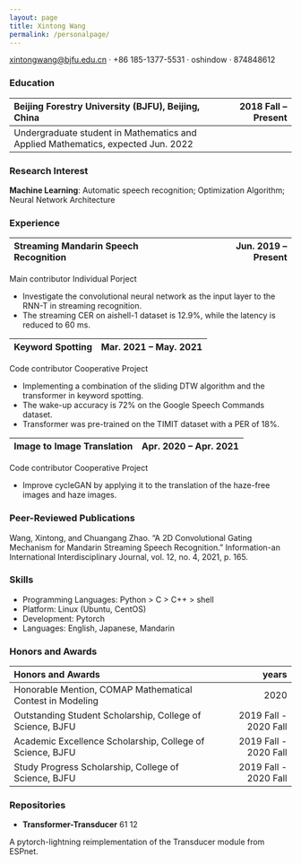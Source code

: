 ```yaml
---
layout: page
title: Xintong Wang
permalink: /personalpage/
---
```


<link rel="stylesheet" href="https://use.fontawesome.com/releases/v5.0.13/css/all.css">


<i class="fas fa-envelope"></i> xintongwang@bjfu.edu.cn ·
<i class="fa fa-phone"></i> +86 185-1377-5531 ·
<i class="fab fa-github"></i> oshindow ·
<i class="fab fa-weixin"></i> 874848612

### Education
Beijing Forestry University (BJFU), Beijing, China |2018 Fall – Present
:----|----:
Undergraduate student in Mathematics and Applied Mathematics, expected Jun. 2022|
### Research Interest
**Machine Learning**: Automatic speech recognition; Optimization Algorithm; Neural Network Architecture
### Experience
**Streaming Mandarin Speech Recognition** | Jun. 2019 – Present
:----|-------:
Main contributor Individual Porject
- Investigate the convolutional neural network as the input layer to the RNN-T in streaming recognition.
- The streaming CER on aishell-1 dataset is 12.9%, while the latency is reduced to 60 ms.

**Keyword Spotting** | Mar. 2021 – May. 2021
:----|-------:
Code contributor Cooperative Project
- Implementing a combination of the sliding DTW algorithm and the transformer in keyword spotting.
- The wake-up accuracy is 72% on the Google Speech Commands dataset.
- Transformer was pre-trained on the TIMIT dataset with a PER of 18%.

**Image to Image Translation** | Apr. 2020 – Apr. 2021
:----|-------:
Code contributor Cooperative Project
- Improve cycleGAN by applying it to the translation of the haze-free images and haze images.
### Peer-Reviewed Publications
Wang, Xintong, and Chuangang Zhao. “A 2D Convolutional Gating Mechanism for Mandarin Streaming
Speech Recognition.” Information-an International Interdisciplinary Journal, vol. 12, no. 4, 2021, p. 165.
### Skills
- Programming Languages: Python > C > C++ > shell
- Platform: Linux (Ubuntu, CentOS)
- Development: Pytorch
- Languages: English, Japanese, Mandarin
### Honors and Awards
Honors and Awards | years
:----|----:
Honorable Mention, COMAP Mathematical Contest in Modeling | 2020
Outstanding Student Scholarship, College of Science, BJFU | 2019 Fall - 2020 Fall
Academic Excellence Scholarship, College of Science, BJFU | 2019 Fall - 2020 Fall
Study Progress Scholarship, College of Science, BJFU | 2019 Fall - 2020 Fall
### Repositories
- **Transformer-Transducer** <i class="far fa-star"></i>61 <i class="fas fa-code-branch"></i>12

A pytorch-lightning reimplementation of the Transducer module from ESPnet.


